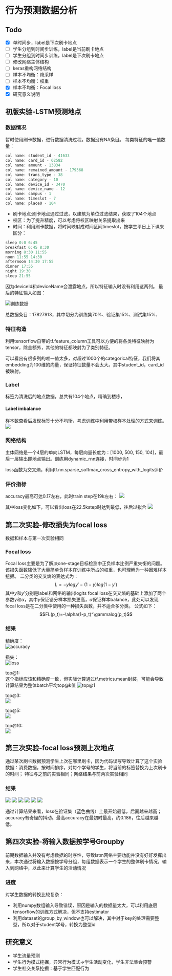 # 行为预测数据分析

## Todo
- [x] 单时间步，label是下次刷卡地点
- [ ] 学生分组到时间步训练，label是当前刷卡地点
- [ ] 学生分组到时间步训练，label是下次刷卡地点
- [ ] 修改网络主体结构
- [ ] keras重构网络结构
- [ ] 样本不均衡：降采样
- [ ] 样本不均衡：权重
- [x] 样本不均衡：Focal loss
- [x] 研究意义说明

## 初版实验-LSTM预测地点

### 数据情况
暂时使用刷卡数据，进行数据清洗过程。数据没有NA条目。
每类特征的唯一值数量：
```js
col name: student_id - 41633
col name: card_id - 62582
col name: amount - 13834
col name: remained_amount - 179368
col name: trans_type - 38
col name: category - 10
col name: device_id - 3470
col name: device_name - 12
col name: campus - 1
col name: timeslot - 7
col name: place0 - 104
```
- 刷卡地点:刷卡地点通过过滤，以建筑为单位过滤结果，获取了104个地点
- 校区：为了提升精度，可以考虑将校区映射关系提取出来
- 时间：利用刷卡数据，将时间映射成时间区间timeslot，按学生平日上下课来区分：
```js
sleep 0:0 6:45
breakfast 6:45 8:30
morning 8:30 11:55
noon 11:55 14:30
afternoon 14:30 17:55
dinner 17:55
night 19:30
sleep 21:55
```
因为deviceId和deviceName会泄露地点，所以特征输入时没有利用这两列。
最后的特征输入如图：

![训练数据](assets/traindata.png)

总数据条目：17827913，其中切分为训练集70%、验证集15%、测试集15%、

### 特征构造

利用tensorflow自带的tf.feature_column工具可以方便的将各类特征映射为tensor，除金额外，其他的特征都映射为了类别特征。

可以看出有很多列的唯一值太多，对超过1000个的categorical特征，我们将其embedding为100维的向量，保证特征数量不会太大。其中student_id，card_id被映射。

### Label
标签为清洗后的地点数据，总共有104个地点，精确到楼栋，

#### Label imbalance
样本数查看后发现标签十分不均衡，考虑训练中利用带权样本处理的方式来训练。
![](assets/labelimbalance.png)

### 网络结构

主体网络是一个4层的单向LSTM，每层向量长度为：[1000, 500, 150, 104]，最后一层输出即地点输出。训练用dynamic_rnn连接，时间步为1

loss函数为交叉熵，利用tf.nn.sparse_softmax_cross_entropy_with_logits评价

### 评价指标
accuracy最高可达0.17左右，此时train step在19k左右：
![](assets/accuracy.png)

其中loss变化如下，可以看出loss在22.5kstep时达到最低，往后过拟合
![](assets/loss.png)


## 第二次实验-修改损失为focal loss
数据和样本与第一次实验相同
### Focal loss
Focal loss主要是为了解决one-stage目标检测中正负样本比例严重失衡的问题。该损失函数降低了大量简单负样本在训练中所占的权重，也可理解为一种困难样本挖掘。
二分类的交叉熵的表达式为：
$$L=-ylogy'-(1-y)log(1-y')$$
其中$y$和$y'$分别是label和网络的输出logits
focal loss在交叉熵的基础上添加了两个参数$\gamma$和$\alpha$，其中$\gamma$保证错分样本损失更高，$\alpha$保证样本balance，此处可以发现focal loss是在二分类中使用的一种损失函数，并不适合多分类。
公式如下：
$$FL(p_t)=-\alpha(1-p_t)^\gammalog(p_t)$$

### 结果

精确度：    
![accuracy](2018-11-26-10-43-21.png)

损失：  
![loss](2018-11-26-10-44-00.png)

top@1:  
这个指标应该和精确度一致，但实际计算通过tf.metrics.mean封装，可能会导致计算结果为整体batch平均top@k值
![top@1](2018-11-26-10-47-01.png)

top@3:  
![](2018-11-26-11-21-16.png)

top@5:  
![](2018-11-26-11-21-34.png)

top@10:     
![](2018-11-26-11-21-54.png)


## 第三次实验-focal loss预测上次地点
通过某次刷卡数据预测学生上次在哪里刷卡，因为代码误写导致计算了这个实验
数据：消费数据，按时间排序，对每个学号的学生，将当前的标签替换为上次刷卡的时间；
特征与之前的实验相同；网络结果与前两次实验相同

### 结果
![](2018-11-26-11-40-50.png)
![](2018-11-26-11-40-22.png)
![](2018-11-26-11-41-08.png)
![](2018-11-26-11-41-27.png)
![](2018-11-26-11-41-51.png)
![](2018-11-26-11-42-09.png)

通过计算结果来看，loss在验证集（蓝色曲线）上最开始最低，后面越来越高；accuracy有奇怪的抖动。最高accuracy在最初时最高，约0.186，往后越来越低。

## 第四次实验-将输入数据按学号Groupby
前期数据输入并没有考虑数据的时序性，导致lstm网络主要功能并没有好好发挥出来，本次通过将输入数据按学号分组，每组数据表示一个学生的整体刷卡情况，输入到网络中，以此来计算学生的活动情况

### 进度
对学生数据的转换比较复杂：
- 利用numpy数组输入导致错误，原因是输入的数据量太大，可以利用底层tensorflow的训练方式解决，但不支持estimator
- 利用dataset的group_by_window也可以解决，其中对于key的处理需要整型，所以对于student学号，转换为整型id

## 研究意义
- 学生流量预测
- 学生行为模式挖掘，异常行为模式->学生活动变化，学生非法集会预警
- 学生社交关系挖掘：基于学生匹配行为


